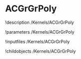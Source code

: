<!-- MOOSE Documentation Stub: Remove this when content is added. -->

# ACGrGrPoly
!description /Kernels/ACGrGrPoly

!parameters /Kernels/ACGrGrPoly

!inputfiles /Kernels/ACGrGrPoly

!childobjects /Kernels/ACGrGrPoly

